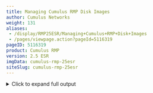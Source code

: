 ```yaml
---
title: Managing Cumulus RMP Disk Images
author: Cumulus Networks
weight: 131
aliases:
 - /display/RMP25ESR/Managing+Cumulus+RMP+Disk+Images
 - /pages/viewpage.action?pageId=5116319
pageID: 5116319
product: Cumulus RMP
version: 2.5 ESR
imgData: cumulus-rmp-25esr
siteSlug: cumulus-rmp-25esr
---
```

<details>

The Cumulus RMP operating system resides on a switch as a *disk image*.
Switches running Cumulus RMP can be configured with multiple disk
images. This section discusses how to manage them.

## Commands</span>

  - cl-img-install

  - cl-img-select

  - cl-img-pkg

## <span id="src-5116319_ManagingCumulusRMPDiskImages-upgrade" class="confluence-anchor-link"></span>Upgrading Cumulus RMP</span>

If you already have Cumulus RMP installed on your switch and you are
upgrading to an X.Y.Z release, like 2.5.7 from an earlier release in the
same major and minor release family **only** (like 2.5.4 to 2.5.7), you
can use `apt-get` to upgrade to the new version. (If are upgrading to a
major (X.0) or minor (X.Y) release, you must do a full image install, as
described in [Installing a New Cumulus RMP
Image](#src-5116319_ManagingCumulusRMPDiskImages-new_image) below.)

To upgrade to a maintenance (X.Y.Z) release using `apt-get`:

1.  Run `apt-get update`.

2.  Run `apt-get dist-upgrade`.

3.  Reboot the switch.

{{%notice warning%}}

While this method doesn't overwrite the target image slot, the disk
image does occupy a lot of disk space used by both Cumulus RMP image
slots.

{{%/notice%}}

## <span id="src-5116319_ManagingCumulusRMPDiskImages-new_image" class="confluence-anchor-link"></span>Installing a New Cumulus RMP Image</span>

Cumulus RMP comes preinstalled on your switch. However there may be
instances where you need to perform a full image installation. Before
you install Cumulus RMP, the switch can be in two different states:

  - The switch [already has Cumulus RMP
    installed](#src-5116319_ManagingCumulusRMPDiskImages-alreadyinstalled)
    on it (see
    [below](#src-5116319_ManagingCumulusRMPDiskImages-alreadyinstalled)).

  - The switch has no image on it (so the switch is only running
    [ONIE](http://www.onie.org/)) or a clean installation is desired. In
    which case, you would install Cumulus RMP in one of the following
    ways:
    
      - Using [USB](#src-5116319_ManagingCumulusRMPDiskImages-usb) (see
        [below](#src-5116319_ManagingCumulusRMPDiskImages-usb)).
    
      - For all other ONIE installation methods, refer to [this
        knowledge base
        article](https://support.cumulusnetworks.com/hc/en-us/articles/203771426-Using-ONIE-to-Install-Cumulus-Linux).

{{%notice tip%}}

[ONIE](http://www.onie.org/) is an open source project, equivalent to
PXE on servers, that allows installation of network operating systems
(NOS) on bare metal switches.

{{%/notice%}}

Unlike Cumulus Linux, there is no license to install on a Cumulus RMP
switch.

### <span id="src-5116319_ManagingCumulusRMPDiskImages-alreadyinstalled" class="confluence-anchor-link"></span>Installing a New Image when Cumulus RMP Is already Installed</span>

Follow these upgrade steps for both major and minor releases, where:

  - A major release upgrade is 2.X.X to 3.X.X (like 2.5.7 to 3.0.0)

  - A minor release upgrade is X.2.X to X.3.X (like 2.5.4 to 2.5.7)

Installing a new image is a six step process:

1.  Installing the new image into the alternate image slot (see
    [below](#src-5116319_ManagingCumulusRMPDiskImages-slots)).

2.  Backing up your configuration files into `/mnt/persist`.

3.  Selecting the alternate slot for next boot (that is, the slot you
    just installed into).

4.  Rebooting the switch.

5.  Copying the files from `/mnt/persist` to the new slot; this happens
    automatically if you follow the instructions below.

6.  Clearing `/mnt/persist` out so subsequent reboots don't load
    `/mnt/persist`.

{{% imgOld 0 %}}

{{%notice warning%}}

Installing a new image overwrites **all files** - including
configuration files - on the target slot. Cumulus Networks strongly
recommends you create a [persistent
configuration](#src-5116319_ManagingCumulusRMPDiskImages-persistent_config)
to back up your important files, like your configurations; see Step 2
below.

{{%/notice%}}

### Step 1: Installing the New Image</span>

Use the `cl-img-install` command to ****install a new image into the
**alternate** image slot.

{{%notice note%}}

You can only install into the alternate slot, as it is not possible to
install into the actively running slot. The system automatically
determines which slot is the alternate slot (slot 2 in this case).

{{%/notice%}}

This example assumes the new image is located in the current directory
(where the user is running the command from):

    cumulus@switch:~$ sudo cl-img-install CumulusRMP-2.5.7-amd64.bin

<summary>Click to expand full output </summary>

    cumulus@switch$ sudo cl-img-install CumulusRMP-2.5.7-amd64.bin
    Defaulting to image slot 2 for install.
    Dumping image info from CumulusRMP-2.5.7-amd64.bin ...
    Verifying image checksum ... OK.
    Preparing image archive ... OK.
    Control File Contents
    =====================
    Description: Cumulus RMP
    OS-Release: 2.5.7-3b46bef-201509041633-build
    Architecture: amd64
    Date: Fri, 04 Sep 2015 17:10:30 -0700
    Installer-Version: 1.2
    Platforms: accton_as5712_54x accton_as6712_32x mlx_sx1400_i73612 dell_s6000_s1220 dell_s4000_c2338 dell_s3000_c2338 cel_redstone_xp cel_smallstone_xp cel_pebble quanta_panther quanta_ly8_rangeley quanta_ly6_rangeley quanta_ly9_rangeley
    Homepage: http://www.cumulusnetworks.com/
    Data Archive Contents
    =====================
    -rw-r--r-- build/Development       131 2015-09-05 00:10:29 file.list
    -rw-r--r-- build/Development        44 2015-09-05 00:10:29 file.list.sha1
    -rw-r--r-- build/Development 140238619 2015-09-05 00:10:29 sysroot-release.tar.gz
    -rw-r--r-- build/Development        44 2015-09-05 00:10:30 sysroot-release.tar.gz.sha1
    -rw-r--r-- build/Development   8094220 2015-09-05 00:10:29 vmlinuz-initrd.tar.xz
    -rw-r--r-- build/Development        44 2015-09-05 00:10:30 vmlinuz-initrd.tar.xz.sha1
    Current image slot setup:
    active => slot 1 (primary): 2.5.7-c4e83ad-201506011818-build
              slot 2 (alt    ): 2.5.4-727a0c6-201504132125-build
    About to update image slot 2 using:
    /home/cumulus/CumulusRMP-2.5.7-amd64.bin
    Are you sure (y/N)? y
    Verifying image checksum ... OK.
    Preparing image archive ... OK.
    Validating sha1 for vmlinuz-initrd.tar.xz... done.
    Validating sha1 for sysroot-release.tar.gz... done.
    Installing OS-Release 2.5.7-3b46bef-201509041633-build into image slot 2 ...
    Info: Copying sysroot into slot 2
    Creating logical volume SYSROOT2 on volume group CUMULUS... done.
    Verifying sysroot copy... OK.
    Copying kernel into CLBOOT partition... done.
    Verifying kernel copy... OK.
    Generating grub.cfg ...
    Found Cumulus RMP image: /boot/cl-vmlinuz-3.2.65-1+deb7u2+cl2.5+5-slot-1
    Found Cumulus RMP image: /boot/cl-vmlinuz-3.2.65-1+deb7u2+cl2.5+5-slot-2
    done
    Success: /home/cumulus/CumulusRMP-2.5.7-amd64.bin loaded into image slot 2.

### <span id="src-5116319_ManagingCumulusRMPDiskImages-persistent_config" class="confluence-anchor-link"></span>Step 2: Backing up Your Configuration Files into /mnt/persist </span>

Any files that have been modified from the factory default should be
backed up to `/mnt/persist`.

#### Recommended Files to Make Persistent</span>

Cumulus Networks recommends you consider making the following files and
directories part of a persistent configuration.

**Network Configuration Files**

| File Name and Location  | Explanation                                                         | Cumulus RMP Documentation                                                                                                                                                                 | Debian Documentation                                                                                                         |
| ----------------------- | ------------------------------------------------------------------- | ----------------------------------------------------------------------------------------------------------------------------------------------------------------------------------------- | ---------------------------------------------------------------------------------------------------------------------------- |
| /etc/network/           | Network configuration files, most notably `/etc/network/interfaces` | [Configuring and Managing Network Interfaces](/version/cumulus-rmp-25esr/Configuring-and-Managing-Network-Interfaces/)                                                                    | [wiki.debian.org/NetworkConfiguration](https://wiki.debian.org/NetworkConfiguration)                                         |
| /etc/resolv.conf        | DNS resolution                                                      | Not unique to Cumulus RMP: [wiki.debian.org/NetworkConfiguration\#The\_resolv.conf\_configuration\_file](https://wiki.debian.org/NetworkConfiguration#The_resolv.conf_configuration_file) | [www.debian.org/doc/manuals/debian-reference/ch05.en.html](https://www.debian.org/doc/manuals/debian-reference/ch05.en.html) |
| /etc/hostname           | Configuration file for the hostname of the switch                   | [Quick Start Guide\#ConfiguringtheHostnameandTimeZone](Quick-Start-Guide.html#src-5116307_QuickStartGuide-ConfiguringtheHostnameandTimeZone)                                              | [wiki.debian.org/HowTo/ChangeHostname](https://wiki.debian.org/HowTo/ChangeHostname)                                         |
| /etc/cumulus/ports.conf | Breakout cable configuration file                                   | [Configuring Switch Port Attributes\#ConfiguringBreakoutPorts](Configuring-Switch-Port-Attributes.html#src-5116358_ConfiguringSwitchPortAttributes-ConfiguringBreakoutPorts)              | N/A; please read the guide on breakout cables                                                                                |

**Additional Commonly Used Files**

| File Name and Location | Explanation                                              | Cumulus RMP Documentation                                                                                                                                               | Debian Documentation                                                                                                         |
| ---------------------- | -------------------------------------------------------- | ----------------------------------------------------------------------------------------------------------------------------------------------------------------------- | ---------------------------------------------------------------------------------------------------------------------------- |
| /etc/motd              | Message of the day                                       | Not unique to Cumulus RMP                                                                                                                                               | [wiki.debian.org/motd\#Wheezy](https://wiki.debian.org/motd#Wheezy)                                                          |
| /etc/passwd            | User account information                                 | Not unique to Cumulus RMP                                                                                                                                               | [www.debian.org/doc/manuals/debian-reference/ch04.en.html](https://www.debian.org/doc/manuals/debian-reference/ch04.en.html) |
| /etc/shadow            | Secure user account information                          | Not unique to Cumulus RMP                                                                                                                                               | [www.debian.org/doc/manuals/debian-reference/ch04.en.html](https://www.debian.org/doc/manuals/debian-reference/ch04.en.html) |
| /etc/lldpd.conf        | Link Layer Discover Protocol (LLDP) daemon configuration | [Link Layer Discovery Protocol](/version/cumulus-rmp-25esr/Layer-1-and-Layer-2-Features/Link-Layer-Discovery-Protocol)                                                  | [packages.debian.org/wheezy/lldpd](https://packages.debian.org/wheezy/lldpd)                                                 |
| /etc/lldpd.d/          | Configuration directory for `lldpd`                      | [Link Layer Discovery Protocol](/version/cumulus-rmp-25esr/Layer-1-and-Layer-2-Features/Link-Layer-Discovery-Protocol)                                                  | [packages.debian.org/wheezy/lldpd](https://packages.debian.org/wheezy/lldpd)                                                 |
| /etc/nsswitch.conf     | Name Service Switch (NSS) configuration file             | [LDAP Authentication and Authorization](/version/cumulus-rmp-25esr/System-Management/Authentication-Authorization-and-Accounting/LDAP-Authentication-and-Authorization) | [wiki.debian.org/LDAP/NSS](https://wiki.debian.org/LDAP/NSS)                                                                 |
| /etc/ssh/              | SSH configuration files                                  | [SSH for Remote Access](/version/cumulus-rmp-25esr/System-Management/Authentication-Authorization-and-Accounting/SSH-for-Remote-Access)                                 | [wiki.debian.org/SSH](https://wiki.debian.org/SSH)                                                                           |
| /etc/ldap/ldap.conf    | Lightweight Directory Access Protocol configuration file | [LDAP Authentication and Authorization](/version/cumulus-rmp-25esr/System-Management/Authentication-Authorization-and-Accounting/LDAP-Authentication-and-Authorization) | [www.debian.org/doc/manuals/debian-reference/ch04.en.html](https://www.debian.org/doc/manuals/debian-reference/ch04.en.html) |

  - If you are using the root user account, consider including `/root/`.

  - If you have custom user accounts, consider including
    `/home/<username>/`.

#### Simple Bash Script Example</span>

<summary>Example Bash script to automate /mnt/persist backup; click to
expand... </summary>

The following script is a Bash script that can help grab all the above
files and push them to `/mnt/persist` automatically.

    #!/bin/bash
    #network configuration files
    cp -r --parents /etc/network/ /mnt/persist/
    cp --parents /etc/resolv.conf /mnt/persist/
    if [ -f /etc/quagga/Quagga.conf ]; then cp --parents /etc/quagga/Quagga.conf /mnt/persist; fi
    cp --parents /etc/quagga/daemons /mnt/persist
    cp --parents /etc/hostname /mnt/persist
    cp --parents /etc/cumulus/ports.conf /mnt/persist
     
    #commonly used filed
    cp --parents /etc/motd /mnt/persist/
    cp --parents /etc/passwd /mnt/persist/
    cp --parents /etc/shadow /mnt/persist/
    if [ -f /etc/lldpd.conf ]; then cp --parents /etc/lldpd.conf /mnt/persist/; fi
    cp -r --parents /etc/lldpd.d/* /mnt/persist/
    cp --parents /etc/nsswitch.conf /mnt/persist
    cp -a --parents /etc/ssh/ /mnt/persist/
    if [ -f /etc/ldap.conf ]; then cp --parents /etc/ldap.conf /mnt/persist; fi

To run the script copy the above into a `.sh` file (for example, `sudo
nano backup.sh`).

    cumulus@switch$ bash backup.sh

To check if the script worked use the Linux `tree` command:

    cumulus@switch$ tree /mnt/persist
    /mnt/persist
    `-- etc
        |-- cumulus
        |   `-- ports.conf
        |-- hostname
        |-- lldpd.d
        |   `-- README.conf
        |-- motd
        |-- network
        |   |-- if-down.d
        |   |-- if-post-down.d
        |   |-- if-post-up.d
        |   |-- if-pre-down.d
        |   |-- if-pre-up.d
        |   |   `-- ethtool
        |   |-- if-up.d
        |   |   |-- ethtool
        |   |   |-- mountnfs
        |   |   `-- openssh-server
        |   |-- ifupdown2
        |   |   `-- ifupdown2.conf
        |   |-- interfaces
        |   |-- interfaces.d
        |   `-- run -> /run/network
        |-- nsswitch.conf
        |-- passwd
        |-- quagga
        |   |-- Quagga.conf
        |   `-- daemons
        |-- resolv.conf
        |-- shadow
        `-- ssh
            |-- moduli
            |-- ssh_config
            |-- ssh_host_dsa_key
            |-- ssh_host_dsa_key.pub
            |-- ssh_host_ecdsa_key
            |-- ssh_host_ecdsa_key.pub
            |-- ssh_host_rsa_key
            |-- ssh_host_rsa_key.pub
            `-- sshd_config

### Step 3: Selecting the Alternate Slot for Next Boot</span>

To select the slot you just installed into, either use `cl-img-select
-s` to switch the primary slot to the alternate slot, or use
`cl-img-select` with the number of the slot you want directly (for
example, `cl-img-select 2`).

    cumulus@switch$ sudo cl-img-select -s
    Success: Primary image slot set to 2.
    active => slot 1 (alt    ): 2.5.7-c4e83ad-201506011818-build
              slot 2 (primary): 2.5.6-3b46bef-201509041633-build
    Reboot required to take effect.

### Step 4: Rebooting the Switch</span>

Reboot the switch to boot into the new primary slot.

    cumulus@switch$ reboot

### Step 5: Copying the Files from /mnt/persist to the New Slot </span>

Files in `/mnt/persist` automatically are rolled into the primary image
slot when the switch boots. For example, in this scenario everything in
`/mnt/persist` gets automatically copied into slot 2 when the reboot is
performed in step 4 above. The files in `/mnt/persist` keep their
relative path after the reboot. For example, if there was a
`/mnt/persist/etc/network/interfaces`, it would be copied into
`/etc/network/interfaces`.

Use the tree command to look at the folder structure of `/mnt/`.

    cumulus@switch$ tree /mnt/
    /mnt
    `-- persist
        `-- etc
            `-- network
                `-- interfaces

So in this case `/mnt/persist/etc/network/interfaces` overrides the
primary slot's `/etc/network/interfaces` on boot.

### Step 6: Clearing /mnt/persist </span>

If `/mnt/persist` is not cleared out, everything in `/mnt/persist` will
overwrite any relative files in the primary slot whenever the switch
boots. This can be a problem is a user modifies some files but forgets
to also make the changes to `/mnt/persist`. It is best practice to clear
out `/mnt/persist` so that any subsequent users can make changes and not
have them overwritten the next time the switch boots.

    cumulus@switch$ sudo rm -r /mnt/persist/*
    cumulus@switch$ ls /mnt/persist/
    cumulus@switch$

{{%notice warning%}}

This is an extra reminder to clear out `/mnt/persist`. A future reboot
will cause **everything** in `/mnt/persist` to overwrite the current
primary slot.

{{%/notice%}}

### <span id="src-5116319_ManagingCumulusRMPDiskImages-usb" class="confluence-anchor-link"></span>Full Installation of Cumulus RMP Using ONIE over USB</span>

Follow the steps below to conduct a full installation of Cumulus RMP.
This wipes out all pre-existing configuration files that may be present
on the switch.

{{%notice note%}}

Make sure to back up any important configuration files that you may need
to restore the configuration of your switch after the installation
finishes.

{{%/notice%}}

#### Preparing for USB Installation</span>

1.  Download the appropriate Cumulus RMP image for your x86 platform
    from the [Cumulus Downloads
    page](http://cumulusnetworks.com/downloads/).

2.  Prepare your flash drive by formatting in one of the supported
    formats: FAT32, vFAT or EXT2.
    
    <summary>Optional: Preparing a USB Drive inside Cumulus Linux
    </summary>
    
    <table>
    <colgroup>
    <col style="width: 100%" />
    </colgroup>
    <tbody>
    <tr class="odd">
    <td><p>{{%notice warning%}}</p>
    <p>It is possible that you could severely damage your system with the following utilities, so please use caution when performing the actions below!</p>
    <p>{{%/notice%}}</p>
    <ol>
    <li><p>Insert your flash drive into the USB port on the switch running Cumulus RMP and log in to the switch.</p></li>
    <li><p>Determine and note which device your flash drive can be found at using output from <code>cat /proc/partitions</code> and <code>sudo fdisk -l [device]</code>. For example, <code>sudo fdisk -l /dev/sdb</code>. These instructions assume your USB drive is the <code>/dev/sdb</code> device, which is typical. Make sure to modify the commands below to use the proper device for your USB drive.</p></li>
    <li><p>Create a new partition table on the device:</p>
    <pre><code>sudo parted /dev/sdb mklabel msdos</code></pre></li>
    <li><p>Create a new partition on the device:</p>
    <pre><code>sudo parted /dev/sdb -a optimal mkpart primary 0% 100%</code></pre></li>
    <li><p>Format the partition to your filesystem of choice using ONE of the examples below:</p>
    <pre><code>sudo mkfs.ext2 /dev/sdb1
    sudo mkfs.msdos -F 32 /dev/sdb1
    sudo mkfs.vfat /dev/sdb1</code></pre>
    <p>{{%notice note%}}</p>
    <p>To use <code>mkfs.msdos</code> or <code>mkfs.vfat</code>, you need to install the <code>dosfstools</code> package from the <a href="http://docs.cumulusnetworks.com/display/DOCS/Adding+and+Updating+Packages#AddingandUpdatingPackages-AddingPackagesfromAnotherRepository" class="external-link">Debian software repositories</a> (step 3 here shows you how to add repositories from Debian), as they are not included by default.</p>
    <p>{{%/notice%}}</p></li>
    <li><p>To continue installing Cumulus RMP, mount the USB drive in order to move files to it.</p>
    <pre><code>sudo mkdir /mnt/usb
    sudo mount /dev/sdb1 /mnt/usb</code></pre></li>
    </ol></td>
    </tr>
    </tbody>
    </table>

3.  Copy the image file over to the flash drive and rename the image
    file to `onie-installer_x86-64`.

4.  Insert the USB stick into the switch, then continue with the
    appropriate instructions below for your x86 platform.

5.  Prepare the switch for installation:
    
      - If the switch is offline, connect to the console and power on
        the switch.
    
      - If the switch is already online in Cumulus RMP, connect to the
        console and reboot the switch into the ONIE environment with the
        `sudo cl-img-select -i` command, followed by `sudo reboot`. Then
        skip to step 4 below.
    
      - If the switch is already online in ONIE, use the `reboot`
        command.
    
    {{%notice note%}}
    
    SSH sessions to the switch get dropped after this step. To complete
    the remaining instructions, connect to the console of the switch.
    Cumulus RMP switches display their boot process to the console, so
    you need to monitor the console specifically to complete the next
    step.
    
    {{%/notice%}}

6.  Monitor the console and select the ONIE option from the first GRUB
    screen shown below.
    
    {{% imgOld 1 %}}

7.  Cumulus RMP uses GRUB chainloading to present a second GRUB menu
    specific to the ONIE partition. No action is necessary in this menu
    to select the default option *ONIE: Install OS*.
    
    {{% imgOld 2 %}}

8.  At this point, the USB drive should be automatically recognized and
    mounted. The image file should be located and automatic installation
    of Cumulus RMP should begin. Here is some sample output:
    
        ONIE: OS Install Mode  ...
         
        Version : quanta_common_rangeley-2014.05.05-6919d98-201410171013
        Build  Date: 2014-10-17T10:13+0800
        Info: Mounting kernel filesystems...  done.
        Info: Mounting LABEL=ONIE-BOOT on /mnt/onie-boot  ...
        initializing eth0...
        scsi 6:0:0:0: Direct-Access  SanDisk Cruzer Facet 1.26 PQ: 0 ANSI: 6
        sd 6:0:0:0: [sdb] 31266816 512-byte logical blocks: (16.0 GB/14.9 GiB)
        sd 6:0:0:0: [sdb] Write Protect is off
        sd 6:0:0:0: [sdb] Write cache: disabled, read cache: enabled, doesn't support DPO or FUA
        sd 6:0:0:0: [sdb] Attached SCSI disk
         
        <...snip...>
         
        ONIE:  Executing installer: file://dev/sdb1/onie-installer-x86_64
        Verifying image checksum ... OK.
        Preparing image archive ... OK.
        Dumping image info...
        Control File Contents
        =====================
        Description: Cumulus  Linux
        OS-Release:  2.5.7-3b46bef-201509041633-build
        Architecture: amd64
        Date:  Fri, 04 Sep 2015 17:10:30 -0700
        Installer-Version:  1.2
        Platforms: accton_as5712_54x accton_as6712_32x  mlx_sx1400_i73612 dell_s6000_s1220 dell_s4000_c2338 dell_s3000_c2338  cel_redstone_xp cel_smallstone_xp cel_pebble quanta_panther  quanta_ly8_rangeley quanta_ly6_rangeley quanta_ly9_rangeley  
        Homepage: http://www.cumulusnetworks.com/

9.  After installation completes, the switch automatically reboots into
    the newly installed instance of Cumulus RMP.

<span id="src-5116319_ManagingCumulusRMPDiskImages-slots"></span>

## Understanding Image Slots</span>

Cumulus RMP uses the concept of *image slots* to manage two separate
Cumulus RMP images. The slots are described as follows:

  - **Active image slot**: The currently running image slot.

  - ******Primary image slot**: The image slot that is selected for the
    next boot. Often this is the same as the active image slot.

  - **Alternate image slot**: The inactive image slot, **not** selected
    for the next boot.

{{% imgOld 3 %}}

To identify which slot is active, which slot is the primary, and which
slot is alternate use the `cl-img-select` command:

    cumulus@switch$ sudo cl-img-select
    active => slot 1 (primary): 2.5.7-c4e83ad-201506011818-build
              slot 2 (alt    ): 2.5.4-727a0c6-201504132125-build

The above switch is currently running 2.5.7 as indicated by the
**active**. When the switch is rebooted, it will boot into slot 1, as
indicated by **primary**. The **alternate** slot is running Cumulus RMP
2.5.4 and won't be booted into unless the user selects it.

Each slot is a logical volume in the physical partition, which you can
manage with [LVM](https://wiki.debian.org/LVM). When Cumulus RMP is
installed on an x86 switch, the following entities are created on the
disk:

  - A disk partition using an ext4 file system that contains three
    logical volumes: two logical volumes named *sysroot1* and
    *sysroot2*, and the `/mnt/persist` logical volume. The logical
    volumes represent the Cumulus RMP image slots, so sysroot1 is slot 1
    and sysroot2 is slot 2. `/mnt/persist` is where you store your
    [persistent
    configuration](#src-5116319_ManagingCumulusRMPDiskImages-persistent_config).

  - A boot partition, shared by the logical volumes. Each volume mounts
    this partition as `/boot`.

### Managing Slot Sizes</span>

As space in a slot is used, you may need to increase the size of the
root filesystem by increasing the size of the corresponding logical
volume. This section shows you how to check current utilization and
expand the filesystem as needed.

1.  Check utilization on the root filesystem with the `df` command. In
    the following example, filesystem utilization is 16%:
    
        cumulus@switch$ df -h /
        Filesystem                                              Size  Used Avail Use% Mounted on
        /dev/disk/by-uuid/64650289-cebf-4849-91ae-a34693fce2f1  4.0G  579M  3.2G  16% /
    
    ``` 
     
    ```

2.  To increase available space in the root filesystem, first use the
    `vgs` command to check the available space in the volume group. In
    this example, there is 6.34 Gigabytes of free space available in the
    volume group CUMULUS:
    
        cumulus@switch$ sudo vgs
         VG      #PV #LV #SN Attr   VSize  VFree
         CUMULUS   1   3   0 wz--n- 14.36g 6.34g

3.  Once you confirm the available space, determine the number of the
    currently active slot using `cl-img-select`.
    
        cumulus@switch$ sudo cl-img-select | grep active
        active => slot 1 (primary): 2.5.7-199c587-201501081931-build
    
    `cl-img-select` indicates slot number 1 is active.

4.  Resize the slot with the `lvresize` command. The following example
    increases slot size by 20 percent of total available space. Replace
    the "\#" character in the example with the active slot number from
    the last step.
    
        cumulus@switch$ sudo lvresize -l +20%FREE CUMULUS/SYSROOT#
        Extending logical volume SYSROOT# to 5.27 GiB
        Logical volume SYSROOT# successfully resized
    
    {{%notice note%}}
    
    The use of `+` is very important with the `lvresize` command.
    Issuing `lvresize` without the `+` results in the logical volume
    size being set directly to the specified size, rather than extended.
    
    {{%/notice%}}

5.  Once the slot has been extended, use the `resize2fs` command to
    expand the filesystem to fit the new space in the slot. Again,
    replace the "\#" character in the example with the active slot
    number.
    
        cumulus@switch$ sudo resize2fs /dev/CUMULUS/SYSROOT#
        resize2fs 1.42.5 (29-Jul-2012)
        Filesystem at /dev/CUMULUS/SYSROOT# is mounted on /; on-line resizing required
        old_desc_blocks = 1, new_desc_blocks = 1
        Performing an on-line resize of /dev/CUMULUS/SYSROOT# to 1381376 (4k) blocks.
        The filesystem on /dev/CUMULUS/SYSROOT# is now 1381376 blocks long. 

<span id="src-5116319_ManagingCumulusRMPDiskImages-alt_slot"></span>

## Accessing the Alternate Image Slot</span>

It may be useful to ****access the content of the alternate slot to
retrieve configuration or logs.

{{%notice note%}}

`cl-img-install` fails while the alternate slot is mounted. It is
important to unmount the alternate slot as shown in step 4 below when
done.

{{%/notice%}}

1.  Determine which slot is the alternate with `cl-img-select`.
    
        cumulus@switch$ sudo cl-img-select | grep alt
                slot 2 (alt    ): 2.5.0-199c587-201501081931-build
    
    This output indicates slot 2 is the alternate slot.

2.  Create a mount point for the alternate slot:
    
        cumulus@switch$ sudo mkdir /mnt/alt

3.  Mount the alternate slot to the mount point:
    
        cumulus@switch$ sudo mount /dev/mapper/CUMULUS-SYSROOT# /mnt/alt
    
    Where **\#** is the number of the alternate slot.
    
    The alternate slot is now accessible under `/mnt/alt`.

4.  Unmount the mount point `/mnt/alt` when done.
    
        cumulus@switch$ cd /
        cumulus@switch$ sudo umount /mnt/alt/

## Reprovisioning the System (Restart Installer)</span>

You can reprovision the system, wiping out the contents of both image
slots and `/mnt/persist`.

To initiate the provisioning and installation process, use
`cl-img-select -i`:

    cumulus@switch:~$ sudo cl-img-select -i
    WARNING:
    WARNING: Operating System install requested.
    WARNING: This will wipe out all system data.
    WARNING:
    Are you sure (y/N)? y
    Enabling install at next reboot...done.
    Reboot required to take effect.

{{%notice note%}}

A reboot is required for the reinstall to begin.

{{%/notice%}}

{{%notice tip%}}

If you change your mind, you can cancel a pending reinstall operation by
using `cl-img-select -c`:

    cumulus@switch:~$ sudo cl-img-select -c
    Cancelling pending install at next reboot...done.

{{%/notice%}}

## Uninstalling All Images and Removing the Configuration</span>

To remove all installed images and configurations, returning the switch
to its factory defaults, use `cl-img-select -k`:

    cumulus@switch:~$ sudo cl-img-select -k
    WARNING:
    WARNING: Operating System uninstall requested.
    WARNING: This will wipe out all system data.
    WARNING:
    Are you sure (y/N)? y
    Enabling uninstall at next reboot...done.
    Reboot required to take effect.

{{%notice note%}}

A reboot is required for the uninstall to begin.

{{%/notice%}}

{{%notice tip%}}

If you change your mind you can cancel a pending uninstall operation by
using `cl-img-select -c`:

    cumulus@switch:~$ sudo cl-img-select -c
    Cancelling pending uninstall at next reboot...done.

{{%/notice%}}

## Booting into Rescue Mode</span>

If your system becomes broken is some way, you may be able to correct
things by booting into ONIE rescue mode. In rescue mode, the file
systems are unmounted and you can use various Cumulus RMP utilities to
try and fix the problem.

To reboot the system into the ONIE rescue mode, use `cl-img-select -r`:

    cumulus@switch:~$ sudo cl-img-select -r
    WARNING:
    WARNING: Rescue boot requested.
    WARNING:
    Are you sure (y/N)? y
    Enabling rescue at next reboot...done.
    Reboot required to take effect.

{{%notice note%}}

A reboot is required to boot into rescue mode.

{{%/notice%}}

{{%notice tip%}}

If you change your mind you can cancel a pending rescue boot operation
by using `cl-img-select -c`:

``` 
cumulus@switch:~$ sudo cl-img-select -c
Cancelling pending rescue at next reboot...done.          
```

{{%/notice%}}

## Inspecting Image File Contents</span>

From a running system you can display the contents of a Cumulus RMP
image file using `cl-img-pkg -d`:

    cumulus@switch:~$ sudo cl-img-pkg -d /var/lib/cumulus/installer/onie-installer
    Verifying image checksum ... OK.
    Preparing image archive ... OK.
    Control File Contents
    =====================
    Description: Cumulus RMP
    OS-Release: 2.1.0-0556262-201406101128-NB
    Architecture: amd64
    Date: Tue, 10 Jun 2014 11:44:28 -0700
    Installer-Version: 1.2
    Platforms: im_n29xx_t40n mlx_sx1400_i73612 dell_s6000_s1220
    Homepage: http://www.cumulusnetworks.com/
    
    Data Archive Contents
    =====================
           128 2014-06-10 18:44:26 file.list
            44 2014-06-10 18:44:27 file.list.sha1
     104276331 2014-06-10 18:44:27 sysroot-internal.tar.gz
            44 2014-06-10 18:44:27 sysroot-internal.tar.gz.sha1
       5391348 2014-06-10 18:44:26 vmlinuz-initrd.tar.xz
            44 2014-06-10 18:44:27 vmlinuz-initrd.tar.xz.sha1
    cumulus@switch:~$

You can also extract the image files to the current directory with the
`-e` option:

    cumulus@switch:~$ sudo cl-img-pkg -e /var/lib/cumulus/installer/onie-installer
    Verifying image checksum ... OK.
    Preparing image archive ... OK.
    file.list
    file.list.sha1
    sysroot-internal.tar.gz
    sysroot-internal.tar.gz.sha1
    vmlinuz-initrd.tar.xz
    vmlinuz-initrd.tar.xz.sha1
    Success: Image files extracted OK.
    
    cumulus@switch:~$ sudo ls -l
    total 107120
    -rw-r--r-- 1 1063 3000       128 Jun 10 18:44 file.list
    -rw-r--r-- 1 1063 3000        44 Jun 10 18:44 file.list.sha1
    -rw-r--r-- 1 1063 3000 104276331 Jun 10 18:44 sysroot-internal.tar.gz
    -rw-r--r-- 1 1063 3000        44 Jun 10 18:44 sysroot-internal.tar.gz.sha1
    -rw-r--r-- 1 1063 3000   5391348 Jun 10 18:44 vmlinuz-initrd.tar.xz
    -rw-r--r-- 1 1063 3000        44 Jun 10 18:44 vmlinuz-initrd.tar.xz.sha1 

## Useful Links</span>

  - [Open Network Install Environment (ONIE) Home
    Page](http://opencomputeproject.github.io/onie/)

<article id="html-search-results" class="ht-content" style="display: none;">

</article>

<footer id="ht-footer">

</footer>

</details>
